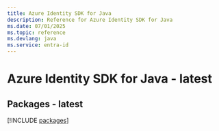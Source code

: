 ```yaml
---
title: Azure Identity SDK for Java
description: Reference for Azure Identity SDK for Java
ms.date: 07/01/2025
ms.topic: reference
ms.devlang: java
ms.service: entra-id
---
```

# Azure Identity SDK for Java - latest
## Packages - latest
[!INCLUDE [packages](identity-index.md)]